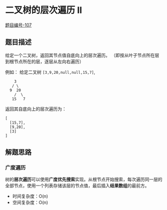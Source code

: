 # 二叉树的层次遍历 II

[题目编号-107](https://leetcode-cn.com/problems/binary-tree-level-order-traversal-ii/)



## 题目描述

给定一个二叉树，返回其节点值自底向上的层次遍历。 （即按从叶子节点所在层到根节点所在的层，逐层从左向右遍历）

例如：
给定二叉树 `[3,9,20,null,null,15,7]`,

```
    3
   / \
  9  20
    /  \
   15   7
```

返回其自底向上的层次遍历为：

```
[
  [15,7],
  [9,20],
  [3]
]
```



## 解题思路

### 广度遍历

树的**层次遍历**可以使用**广度优先搜索**实现。从根节点开始搜索，每次遍历同一层的全部节点，使用一个列表存储该层的节点值，最后插入**结果数组**的最前方。

* 时间复杂度：O(n)
* 空间复杂度：O(n)